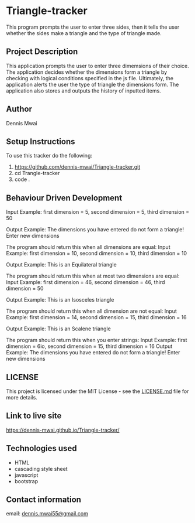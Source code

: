 # Triangle-tracker

This program prompts the user to enter three sides, then it tells the user whether the sides make a triangle and the type of triangle made.

## Project Description

This application prompts the user to enter three dimemsions of their choice. The application decides whether the dimensions form a triangle by checking with logical conditions specified in the js file. Ultimately, the application alerts the user the type of triangle the dimensions form. The application also stores and outputs the history of inputted items.  

## Author

Dennis Mwai

## Setup Instructions

To use this tracker do the following:

1. https://github.com/dennis-mwai/Triangle-tracker.git
2. cd Trangle-tracker
3. code .

## Behaviour Driven Development

Input Example: first dimension = 5, second dimension = 5, third dimension = 50

Output Example: The dimensions you have entered do not form a triangle! Enter new dimensions

The program should return this when all dimensions are equal:
Input Example: first dimension = 10, second dimension = 10, third dimension = 10

Output Example: This is an Equilateral triangle

The program should return this when at most two dimensions are equal:
Input Example: first dimension = 46, second dimension = 46, third dimension = 50

Output Example: This is an Isosceles triangle

The program should return this when all dimension are not equal:
Input Example: first dimension = 14, second dimension = 15, third dimension = 16

Output Example: This is an Scalene triangle

The program should return this when you enter strings:
Input Example: first dimension = 6io, second dimension = 15, third dimension = 16
Output Example: The dimensions you have entered do not form a triangle! Enter new dimensions

## LICENSE

This project is licensed under the MIT License - see the [LICENSE.md](LICENSE) file for more details.

## Link to live site

https://dennis-mwai.github.io/Triangle-tracker/

## Technologies used

* HTML
* cascading style sheet
* javascript
* bootstrap

## Contact information

email: dennis.mwai55@gmail.com